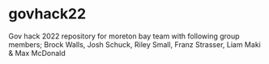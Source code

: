 # govhack22 
Gov hack 2022 repository for moreton bay team with following group members; Brock Walls, Josh Schuck, Riley Small, Franz Strasser, Liam Maki & Max McDonald
